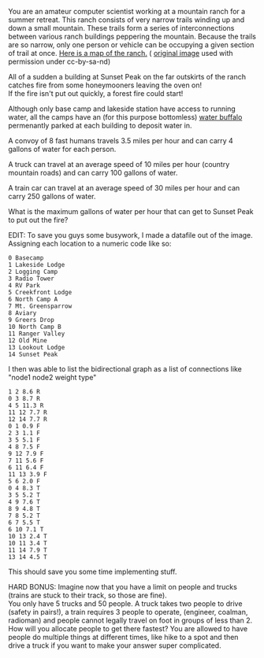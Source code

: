 

You are an amateur computer scientist working at a mountain ranch for a summer retreat. This ranch consists of very narrow trails winding up and down a small mountain. These trails form a series of interconnections between various ranch buildings peppering the mountain. Because the trails are so narrow, only one person or vehicle can be occupying a given section of trail at once. [Here is a map of the ranch.](http://i.imgur.com/ovGcc.jpg) ( [original image](http://www.flickr.com/photos/acb/4290387040/sizes/l/) used with permission under cc-by-sa-nd)

All of a sudden a building at Sunset Peak on the far outskirts of the ranch catches fire from some honeymooners leaving the oven on!  
If the fire isn't put out quickly, a forest fire could start!

Although only base camp and lakeside station have access to running water, all the camps have an (for this purpose bottomless) [water buffalo](http://olive-drab.com/idphoto/id_photos_m149.php) permenantly parked at each building to deposit water in.

A convoy of 8 fast humans travels 3.5 miles per hour and can carry 4 gallons of water for each person.

A truck can travel at an average speed of 10 miles per hour (country mountain roads) and can carry 100 gallons of water.

A train car can travel at an average speed of 30 miles per hour and can carry 250 gallons of water.

What is the maximum gallons of water per hour that can get to Sunset Peak to put out the fire?

EDIT: To save you guys some busywork, I made a datafile out of the image. Assigning each location to a numeric code like so:

    0 Basecamp
    1 Lakeside Lodge
    2 Logging Camp
    3 Radio Tower
    4 RV Park
    5 Creekfront Lodge
    6 North Camp A
    7 Mt. Greensparrow
    8 Aviary
    9 Greers Drop
    10 North Camp B
    11 Ranger Valley
    12 Old Mine
    13 Lookout Lodge
    14 Sunset Peak

I then was able to list the bidirectional graph as a list of connections like "node1 node2 weight type"

    1 2 8.6 R
    0 3 8.7 R
    4 5 11.3 R
    11 12 7.7 R
    12 14 7.7 R
    0 1 0.9 F
    2 3 1.1 F
    3 5 5.1 F
    4 8 7.5 F
    9 12 7.9 F
    7 11 5.6 F
    6 11 6.4 F
    11 13 3.9 F
    5 6 2.0 F
    0 4 8.3 T
    3 5 5.2 T
    4 9 7.6 T
    8 9 4.8 T
    7 8 5.2 T
    6 7 5.5 T
    6 10 7.1 T
    10 13 2.4 T
    10 11 3.4 T
    11 14 7.9 T
    13 14 4.5 T

This should save you some time implementing stuff.

HARD BONUS: Imagine now that you have a limit on people and trucks (trains are stuck to their track, so those are fine).  
You only have 5 trucks and 50 people. A truck takes two people to drive (safety in pairs!), a train requires 3 people to operate, (engineer, coalman, radioman) and people cannot legally travel on foot in groups of less than 2. How will you allocate people to get there fastest? You are allowed to have people do multiple things at different times, like hike to a spot and then drive a truck if you want to make your answer super complicated.

